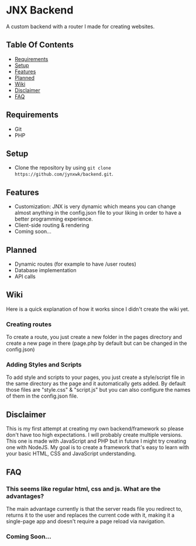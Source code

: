 # JNX Backend
A custom backend with a router I made for creating websites.
## Table Of Contents
- [Requirements](#requirements)
- [Setup](#setup)
- [Features](#features)
- [Planned](#planned)
- [Wiki](#wiki)
- [Disclaimer](#disclaimer)
- [FAQ](#faq)

## Requirements 
- Git
- PHP

## Setup
- Clone the repository by using `git clone https://github.com/jynxwk/backend.git`.

## Features
- Customization: JNX is very dynamic which means you can change almost anything in the config.json file to your liking in order to have a better programming experience. 
- Client-side routing & rendering
- Coming soon...

## Planned
- Dynamic routes (for example to have /user routes)
- Database implementation
- API calls

## Wiki
Here is a quick explanation of how it works since I didn't create the wiki yet.

### Creating routes
To create a route, you just create a new folder in the pages directory and create a new page in there (page.php by default but can be changed in the config.json)

### Adding Styles and Scripts
To add style and scripts to your pages, you just create a style/script file in the same directory as the page and it automatically gets added. By default those files are "style.css" & "script.js" but you can also configure the names of them in the config.json file.

## Disclaimer
This is my first attempt at creating my own backend/framework so please don't have too high expectations.
I will probably create multiple versions. This one is made with JavaScript and PHP but in future I might try creating one with NodeJS. My goal is to create a framework that's easy to learn with your basic HTML, CSS and JavaScript understanding. 

## FAQ
### This seems like regular html, css and js. What are the advantages?
The main advantage currently is that the server reads file you redirect to, returns it to the user and replaces the current code with it, making it a single-page app and doesn't require a page reload via navigation.

### Coming Soon...